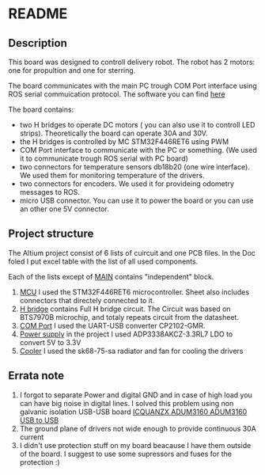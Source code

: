 # README

## Description

This board was designed to controll delivery robot. 
The robot has 2 motors: one for propultion and one for sterring. 

The board communicates with the main PC trough COM Port interface using ROS serial commuication protocol. 
The software you can find [here](https://github.com/nikitazigman/RobotControlBoard_soft) 

The board contains: 
* two H bridges to operate DC motors ( you can also use it to controll LED strips). Theoretically the board can operate 30A and 30V. 
* the H bridges is controlled by MC STM32F446RET6 using PWM 
* COM Port interface to communicate with the PC or something. (We used it to communicate trough ROS serial with PC board)
* two connectors for temperature sensors db18b20 (one wire interface). We used them for monitoring temperature of the drivers. 
* two connectors for encoders. We used it for provideing odometry messages to ROS.
* micro USB connector. You can use it to power the board or you can use an other one 5V connector.   

## Project structure

The Altium project consist of 6 lists of cuircuit and one PCB files. 
In the Doc foled I put excel table with the list of all used components. 

Each of the lists except of [MAIN](MAIN.SchDoc) contains "independent" block. 

1. [MCU](MCU.SchDoc) I used the STM32F446RET6 microcontroller. Sheet also includes connectors that directely connected to it.
2. [H bridge](H_bridge.SchDoc) contains Full H bridge circuit. The Circuit was based on BTS7970B microchip, and totaly repeats circuit from the datasheet.
3. [COM Port](com_port.SchDoc) I used the UART-USB converter CP2102-GMR.
4. [Power supply](power_supply.SchDoc) in the project I used ADP3338AKCZ-3.3RL7 LDO to convert 5V to 3.3V 
5. [Cooler](Radiator.SchDoc) I used the sk68-75-sa radiator and fan for cooling the drivers  

## Errata note

1. I forgot to separate Power and digital GND and in case of high load you can have big noise in digital lines. I solved this problem using non galvanic isolation USB-USB board [ICQUANZX ADUM3160 ADUM3160 USB to USB](https://www.amazon.de/-/en/gp/product/B07Z21RKMN/ref=ppx_yo_dt_b_asin_title_o04_s00?ie=UTF8&psc=1)
2. The ground plane of drivers not wide enough to provide continuous 30A current
3. I didn't use protection stuff on my board beacause I have them outside of the board. I suggest to use some supressors and fuses for the protection :)
